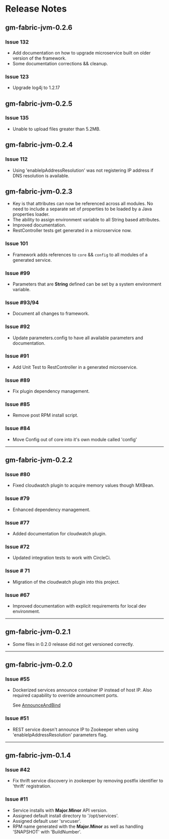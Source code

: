 
# Release Notes

## gm-fabric-jvm-0.2.6

### Issue 132

- Add documentation on how to upgrade microservice built on older version of the framework.
- Some documentation corrections && cleanup.

### Issue 123

- Upgrade log4j to 1.2.17

## gm-fabric-jvm-0.2.5

### Issue 135

- Unable to upload files greater than 5.2MB.

## gm-fabric-jvm-0.2.4

### Issue 112

- Using 'enableIpAddressResolution' was not registering IP address if DNS resolution is available.

## gm-fabric-jvm-0.2.3

* Key is that attributes can now be referenced across all modules. No need to include a separate set of properties to be loaded by a Java properties loader.
* The ability to assign environment variable to all String based attributes.
* Improved documentation.
* RestController tests get generated in a microservice now.

### Issue 101

- Framework adds references to `core` && `config` to all modules of a generated service.

### Issue #99

- Parameters that are __String__ defined can be set by a system environment variable.

### Issue #93/94

- Document all changes to framework.

### Issue #92

- Update parameters.config to have all available parameters and documentation.

### Issue #91

- Add Unit Test to RestController in a generated microservice.

### Issue #89

- Fix plugin dependency management.

### Issue #85

- Remove post RPM install script.

### Issue #84

- Move Config out of core into it's own module called 'config'

-------
## gm-fabric-jvm-0.2.2

### Issue #80

- Fixed cloudwatch plugin to acquire memory values though MXBean.

### Issue #79

- Enhanced dependency management.

### Issue #77

- Added documentation for cloudwatch plugin.

### Issue #72

- Updated integration tests to work with CircleCi.

### Issue # 71

- Migration of the cloudwatch plugin into this project.

### Issue #67

- Improved documentation with explicit requirements for local dev environment.

-------

## gm-fabric-jvm-0.2.1

- Some files in 0.2.0 release did not get versioned correctly.

-------

## gm-fabric-jvm-0.2.0

### Issue #55

- Dockerized services announce container IP instead of host IP. 
   Also required capability to override announcment ports.
   
   See [AnnounceAndBind](AnnounceAndBind.md)
   
### Issue #51

- REST service doesn't announce IP to Zookeeper when using 'enableIpAddressResolution' parameters flag.

-------

## gm-fabric-jvm-0.1.4

### Issue #42

- Fix thrift service discovery in zookeeper by removing postfix identifier to 'thrift' registration.

### Issue #11

- Service installs with __Major.Minor__ API version.
- Assigned default install directory to '/opt/services'.
- Assigned default user 'srvcuser'.
- RPM name generated with the __Major.Minor__ as well as handling 'SNAPSHOT' with 'BuildNumber'.
